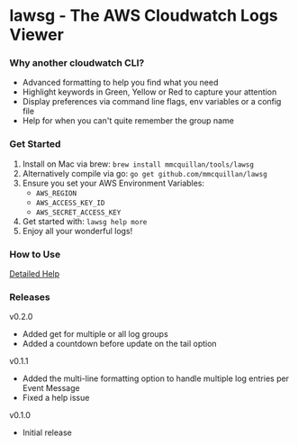 # lawsg - The AWS Cloudwatch Logs Viewer

### Why another cloudwatch CLI?
- Advanced formatting to help you find what you need
- Highlight keywords in Green, Yellow or Red to capture your attention
- Display preferences via command line flags, env variables or a config file
- Help for when you can't quite remember the group name


### Get Started
1. Install on Mac via brew: `brew install mmcquillan/tools/lawsg`
2. Alternatively compile via go: `go get github.com/mmcquillan/lawsg`
3. Ensure you set your AWS Environment Variables:
    - `AWS_REGION`
    - `AWS_ACCESS_KEY_ID`
    - `AWS_SECRET_ACCESS_KEY`
4. Get started with: `lawsg help more`
5. Enjoy all your wonderful logs!


### How to Use
[Detailed Help](HELP.md)


### Releases

v0.2.0
- Added get for multiple or all log groups
- Added a countdown before update on the tail option

v0.1.1
- Added the multi-line formatting option to handle multiple log entries per Event Message
- Fixed a help issue

v0.1.0
- Initial release
